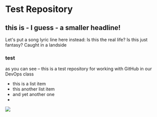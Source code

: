 # Test Repository

## this is - I guess - a smaller headline!

Let's put a song lyric line here instead: 
Is this the real life? Is this just fantasy? Caught in a landside

### test

as you can see – this is a test repository for working with GitHub in our DevOps class

* this is a list item
* this another list item
* and yet another one
* 

![](siloso.jpg)
